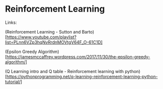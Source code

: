 # Reinforcement Learning

Links:

(Reinforcement Learning - Sutton and Barto)[https://www.youtube.com/playlist?list=PLnn6VZp3hqNvRrdnMOVtgV64F_O-61C1D]

(Epsilon Greedy Algorithm)[https://jamesmccaffrey.wordpress.com/2017/11/30/the-epsilon-greedy-algorithm/]

(Q Learning intro and Q table - Reinforcement learning with python)[https://pythonprogramming.net/q-learning-reinforcement-learning-python-tutorial/]